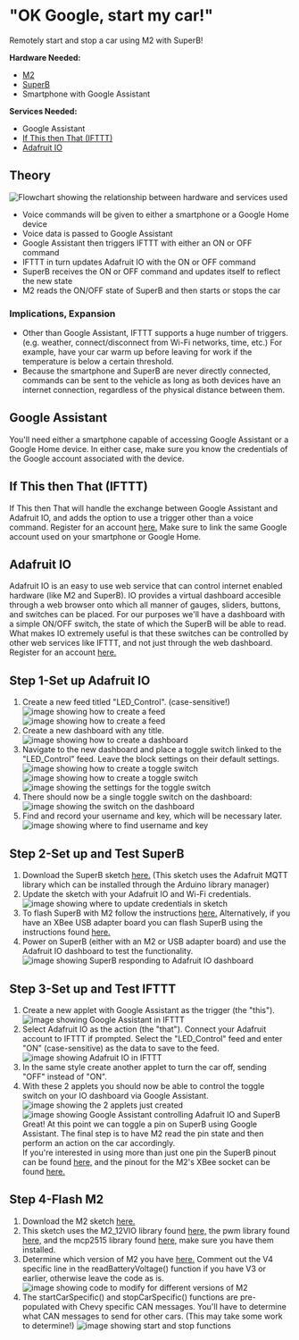 # "OK Google, start my car!"

Remotely start and stop a car using M2 with SuperB!

**Hardware Needed:**  
* [M2](https://www.macchina.cc/catalog/m2-boards/m2-under-dash)
* [SuperB](https://www.macchina.cc/catalog/m2-accessories/superb)
* Smartphone with Google Assistant

**Services Needed:**
* Google Assistant
* [If This then That (IFTTT)](https://ifttt.com/join)
* [Adafruit IO](https://io.adafruit.com/)

## Theory
![Flowchart showing the relationship between hardware and services used](/images/Ok_Google_Car/Flowchart.png)
* Voice commands will be given to either a smartphone or a Google Home device
* Voice data is passed to Google Assistant
* Google Assistant then triggers IFTTT with either an ON or OFF command
* IFTTT in turn updates Adafruit IO with the ON or OFF command
* SuperB receives the ON or OFF command and updates itself to reflect the new state
* M2 reads the ON/OFF state of SuperB and then starts or stops the car

### Implications, Expansion
* Other than Google Assistant, IFTTT supports a huge number of triggers. (e.g. weather, connect/disconnect from Wi-Fi networks, time, etc.) For example, have your car warm up before leaving for work if the temperature is below a certain threshold.
* Because the smartphone and SuperB are never directly connected, commands can be sent to the vehicle as long as both devices have an internet connection, regardless of the physical distance between them.

## Google Assistant
You'll need either a smartphone capable of accessing Google Assistant or a Google Home device. In either case, make sure you know the credentials of the Google account associated with the device.

## If This then That (IFTTT)
If This then That will handle the exchange between Google Assistant and Adafruit IO, and adds the option to use a trigger other than a voice command. Register for an account [here.](https://ifttt.com/join) Make sure to link the same Google account used on your smartphone or Google Home.

## Adafruit IO
Adafruit IO is an easy to use web service that can control internet enabled hardware (like M2 and SuperB). IO provides a virtual dashboard accesible through a web browser onto which all manner of gauges, sliders, buttons, and switches can be placed. For our purposes we'll have a dashboard with a simple ON/OFF switch, the state of which the SuperB will be able to read. What makes IO extremely useful is that these switches can be controlled by other web services like IFTTT, and not just through the web dashboard. Register for an account [here.](https://io.adafruit.com/)

## Step 1-Set up Adafruit IO
1. Create a new feed titled "LED_Control". (case-sensitive!)
    ![image showing how to create a feed](/images/Ok_Google_Car/AdafruitIO1.PNG)
    ![image showing how to create a feed](/images/Ok_Google_Car/AdafruitIO2.PNG)
2. Create a new dashboard with any title.
    ![image showing how to create a dashboard](/images/Ok_Google_Car/AdafruitIO3.PNG)
3. Navigate to the new dashboard and place a toggle switch linked to the "LED_Control" feed. Leave the block settings on their default settings.
    ![image showing how to create a toggle switch](/images/Ok_Google_Car/AdafruitIO4.PNG)
    ![image showing how to create a toggle switch](/images/Ok_Google_Car/AdafruitIO5.PNG)
    ![image showing the settings for the toggle switch](/images/Ok_Google_Car/AdafruitIO6.PNG)
4. There should now be a single toggle switch on the dashboard:
    ![image showing the switch on the dashboard](/images/Ok_Google_Car/AdafruitIO7.PNG)
5. Find and record your username and key, which will be necessary later.
    ![image showing where to find username and key](/images/Ok_Google_Car/AdafruitIO8.PNG)

## Step 2-Set up and Test SuperB
1. Download the SuperB sketch [here.](https://github.com/kenny-macchina/Ok-Google-Start-My-Car/tree/master/SuperB_Sketch) (This sketch uses the Adafruit MQTT library which can be installed through the Arduino library manager)
2. Update the sketch with your Adafruit IO and Wi-Fi credentials.
    ![image showing where to update credentials in sketch](/images/Ok_Google_Car/SuperB1.PNG)
3. To flash SuperB with M2 follow the instructions [here.](http://docs.macchina.cc/superB/flashing/arduinoM2.html) Alternatively, if you have an XBee USB adapter board you can flash SuperB using the instructions found [here.](http://docs.macchina.cc/superB/hardware.html#use-xbee-usb-adapter-to-flash)
4. Power on SuperB (either with an M2 or USB adapter board) and use the Adafruit IO dashboard to test the functionality.  
    ![image showing SuperB responding to Adafruit IO dashboard](/images/Ok_Google_Car/SuperB2.gif)

## Step 3-Set up and Test IFTTT
1. Create a new applet with Google Assistant as the trigger (the "this").  
    ![image showing Google Assistant in IFTTT](/images/Ok_Google_Car/IFTTT1.PNG)
2. Select Adafruit IO as the action (the "that"). Connect your Adafruit account to IFTTT if prompted. Select the "LED_Control" feed and enter "ON" (case-sensitive) as the data to save to the feed.  
    ![image showing Adafruit IO in IFTTT](/images/Ok_Google_Car/IFTTT2.PNG)
3. In the same style create another applet to turn the car off, sending "OFF" instead of "ON".
4. With these 2 applets you should now be able to control the toggle switch on your IO dashboard via Google Assistant.
    ![image showing the 2 applets just created](/images/Ok_Google_Car/IFTTT3.PNG)
    ![image showing Google Assistant controlling Adafruit IO and SuperB](/images/Ok_Google_Car/IFTTT4.gif)  
Great! At this point we can toggle a pin on SuperB using Google Assistant. The final step is to have M2 read the pin state and then perform an action on the car accordingly.  
If you're interested in using more than just one pin the SuperB pinout can be found [here,](http://docs.macchina.cc/superB/hardware.html) and the pinout for the M2's XBee socket can be found [here.](http://docs.macchina.cc/m2/technical-references/pin-mapping.html#xbee)

## Step 4-Flash M2
1. Download the M2 sketch [here.](https://github.com/kenny-macchina/Ok-Google-Start-My-Car/tree/master/M2_Sketch)
2. This sketch uses the M2_12VIO library found [here,](https://github.com/TDoust/M2_12VIO) the pwm library found [here,](https://github.com/antodom/pwm_lib) and the mcp2515 library found [here,](https://github.com/macchina/Single-Wire-CAN-mcp2515) make sure you have them installed.
3. Determine which version of M2 you have [here.](http://docs.macchina.cc/m2/versions.html) Comment out the V4 specific line in the readBatteryVoltage() function if you have V3 or earlier, otherwise leave the code as is.
    ![image showing code to modify for different versions of M2](/images/Ok_Google_Car/M21.PNG)
4. The startCarSpecific() and stopCarSpecific() functions are pre-populated with Chevy specific CAN messages. You'll have to determine what CAN messages to send for other cars. (This may take some work to determine!)
    ![image showing start and stop functions](/images/Ok_Google_Car/M22.PNG)
